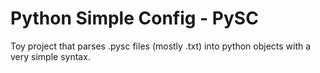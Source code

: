 # Python Simple Config - PySC
Toy project that parses .pysc files (mostly .txt) into python objects with a very simple syntax.
